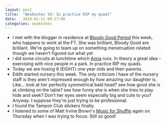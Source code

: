 ```yaml
---
layout: post
title:  "Weaknotes 19: In practice RIP my quads"
date:   2019-01-12 09:17:00
categories: weaknotes
---
```

* I met with the blogger in residence at [Bloody Good Period](https://www.bloodygoodperiod.com/) this week, who happens to work at the FT. She was brilliant, Bloody Good are brilliant. We're going to team up on something menstruation related though we haven't figured out what yet
* I did some circuits at lunchtime which [Anna](https://www.annashipman.co.uk/) runs. In theory a great idea - exercising with nice people in a park. In practice RIP my quads.
* Today we are hosing 8 (EIGHT) one year olds and their parents.
* Edith started nursery this week. The only criticism I have of the nursery staff is they aren't impressed enough by how amazing our daughter is. Like... look at her perfectly symmetrical bald head? see how good she is at climbing on the table? see how funny she is when she tries to play hide and seek? Don't her eyes seem especially big and cute to you? Anyway. I suppose they're just trying to be professional.
* I found the Tampon Club stickers finally.
* I listened to some of Matt Irvine Brown's [Music for Shuffle](http://musicforshuffle.com/sketches/) again on Thursday when I was trying to focus. Still so good!
